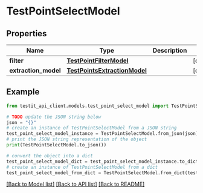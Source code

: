 # TestPointSelectModel


## Properties

Name | Type | Description | Notes
------------ | ------------- | ------------- | -------------
**filter** | [**TestPointFilterModel**](TestPointFilterModel.md) |  | [optional] 
**extraction_model** | [**TestPointsExtractionModel**](TestPointsExtractionModel.md) |  | [optional] 

## Example

```python
from testit_api_client.models.test_point_select_model import TestPointSelectModel

# TODO update the JSON string below
json = "{}"
# create an instance of TestPointSelectModel from a JSON string
test_point_select_model_instance = TestPointSelectModel.from_json(json)
# print the JSON string representation of the object
print(TestPointSelectModel.to_json())

# convert the object into a dict
test_point_select_model_dict = test_point_select_model_instance.to_dict()
# create an instance of TestPointSelectModel from a dict
test_point_select_model_from_dict = TestPointSelectModel.from_dict(test_point_select_model_dict)
```
[[Back to Model list]](../README.md#documentation-for-models) [[Back to API list]](../README.md#documentation-for-api-endpoints) [[Back to README]](../README.md)



